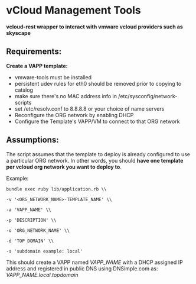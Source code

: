 vCloud Management Tools
=======================

**vcloud-rest wrapper to interact with vmware vcloud providers such as skyscape**

Requirements:
--------------------------------------------

**Create a VAPP template:**

* vmware-tools must be installed
* persistent udev rules for eth0 should be removed prior to copying to catalog
* make sure there's no MAC address info in /etc/sysconfig/network-scripts
* set /etc/resolv.conf to 8.8.8.8 or your choice of name servers
* Reconfigure the ORG network by enabling DHCP
* Configure the Template's VAPP/VM to connect to that ORG network

Assumptions:
-------------------------------------------
The script assumes that the template to deploy is already configured to use a particular ORG network.
In other words, you should **have one template per vcloud org network you want to deploy to**.

Example:

    bundle exec ruby lib/application.rb \\

    -v '<ORG_NETWORK_NAME>-TEMPLATE_NAME' \\

    -a 'VAPP_NAME' \\

    -p 'DESCRIPTION' \\

    -o 'ORG_NETWORK_NAME' \\

    -d 'TOP DOMAIN' \\

    -s 'subdomain example: local'

This should create a VAPP named *VAPP_NAME* with a DHCP assigned IP address and
registered in public DNS using DNSimple.com as: *VAPP_NAME.local.topdomain*
